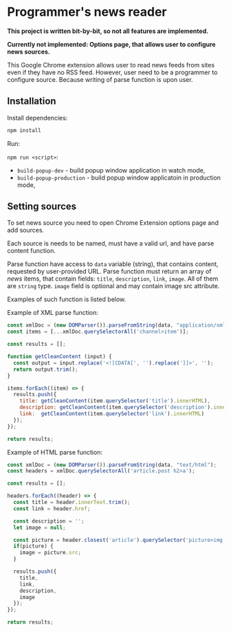 # Programmer's news reader

**This project is written bit-by-bit, so not all features are implemented.**

**Currently not implemented: Options page, that allows user to configure news sources.**

This Google Chrome extension allows user to read news feeds from sites even
if they have no RSS feed. However, user need to be a programmer to configure source.
Because writing of parse function is upon user.

## Installation

Install dependencies:

```bash
npm install
```

Run:

`npm run <script>`:

- `build-popup-dev` - build popup window application in watch mode,
- `build-popup-production` - build popup window applicatoin in production mode,

## Setting sources

To set news source you need to open Chrome Extension options page and add
sources.

Each source is needs to be named, must have a valid url, and have parse content
function.

Parse function have access to `data` variable (string), that contains content,
requested by user-provided URL. Parse function must return an array of *news*
items, that contain fields: `title`, `description`, `link`, `image`.
All of them are `string` type. `image` field is optional and may contain image
src attribute.

Examples of such function is listed below.

Example of XML parse function:
```js
const xmlDoc = (new DOMParser()).parseFromString(data, "application/xml");
const items = [...xmlDoc.querySelectorAll('channel>item')];

const results = [];

function getCleanContent (input) {
  const output = input.replace('<![CDATA[', '').replace(']]>', '');
  return output.trim();
}

items.forEach((item) => {
  results.push({
    title: getCleanContent(item.querySelector('title').innerHTML),
    description: getCleanContent(item.querySelector('description').innerHTML),
    link:  getCleanContent(item.querySelector('link').innerHTML)
  });
});

return results;
```

Example of HTML parse function:
```js
const xmlDoc = (new DOMParser()).parseFromString(data, "text/html");
const headers = xmlDoc.querySelectorAll('article.post h2>a');

const results = [];

headers.forEach((header) => {
  const title = header.innerText.trim();
  const link = header.href;

  const description = '';
  let image = null;

  const picture = header.closest('article').querySelector('picture>img');
  if(picture) {
    image = picture.src;
  }

  results.push({
    title,
    link,
    description,
    image
  });
});

return results;
```
